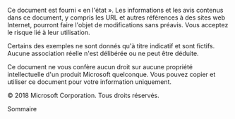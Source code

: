 <!-- This file contains localizable strings used in generating the custom PDF. Do not use as an include file in any web content. -->
<!-- content for PDF copyright page -->

Ce document est fourni « en l'état ». Les informations et les avis contenus dans ce document, y compris les URL et autres références à des sites web Internet, pourront faire l'objet de modifications sans préavis. Vous acceptez le risque lié à leur utilisation.

Certains des exemples ne sont donnés qu'à titre indicatif et sont fictifs. Aucune association réelle n'est délibérée ou ne peut être déduite. 

Ce document ne vous confère aucun droit sur aucune propriété intellectuelle d'un produit Microsoft quelconque. Vous pouvez copier et utiliser ce document pour votre information uniquement. 

© 2018 Microsoft Corporation. Tous droits réservés. 

<!-- string for PDF contents heading -->

Sommaire
